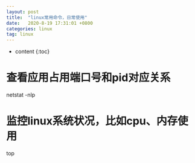 ```yaml
---
layout: post
title:  "linux常用命令，日常使用"
date:   2020-8-19 17:31:01 +0800
categories: linux
tag: linux
---
```


* content
{:toc}

# 查看应用占用端口号和pid对应关系
netstat -nlp

# 监控linux系统状况，比如cpu、内存使用
top